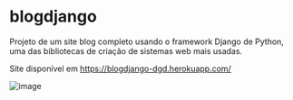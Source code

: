 # blogdjango
 Projeto de um site blog completo usando o framework Django de Python, uma das bibliotecas de criação de sistemas web mais usadas.
 
 Site disponível em https://blogdjango-dgd.herokuapp.com/
 
 ![image](https://user-images.githubusercontent.com/100801490/179314758-0d01ac76-093b-4590-959a-e7b1226d3980.png)

